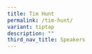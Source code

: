 ```yaml
---
title: Tim Hunt
permalink: /tim-hunt/
variant: tiptap
description: ""
third_nav_title: Speakers
---
```

